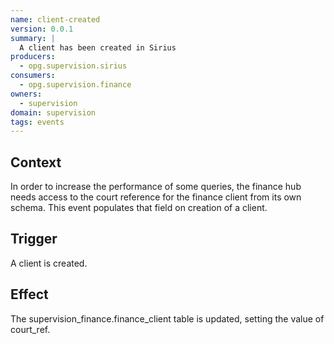 ```yaml
---
name: client-created
version: 0.0.1
summary: |
  A client has been created in Sirius
producers:
  - opg.supervision.sirius
consumers:
  - opg.supervision.finance
owners:
  - supervision
domain: supervision  
tags: events
---
```


## Context

In order to increase the performance of some queries, the finance hub needs access to the court reference for the finance client from its own schema. This event populates that field on creation of a client.

## Trigger

A client is created.

## Effect

The supervision_finance.finance_client table is updated, setting the value of court_ref.






